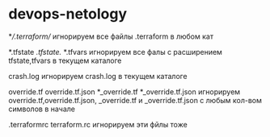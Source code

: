 ﻿# devops-netology 
**/.terraform/*
игнорируем все файлы .terraform  в любом кат

*.tfstate
*.tfstate.*
*.tfvars
игнорируем все фалы с расширением tfstate,tfvars в текущем каталоге

crash.log
игнорируем crash.log в текущем каталоге

override.tf
override.tf.json
*_override.tf
*_override.tf.json
игнорируем override.tf,override.tf.json, _override.tf и _override.tf.json с любым кол-вом символов в начале


.terraformrc
terraform.rc
игнорируем эти фйлы тоже
